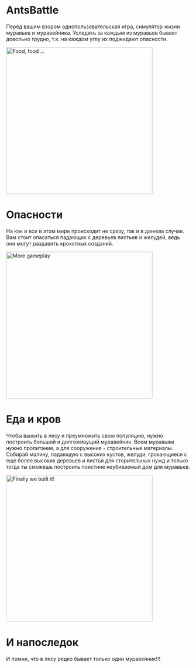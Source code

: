 # AntsBattle
Перед вашим взором однопользовательская игра, симулятор жизни муравьев и муравейника. Уследить за каждым из муравьев бывает довольно трудно, т.к. на каждом углу их поджидают опасности.

<img src="https://github.com/qassa/AntsBattle/tree/master/Screens/farming_acorn.jpg" width="400" title="Food, food ..."/>

# Опасности
На как и все в этом мире происходит не сразу, так и в данном случае. Вам стоит опасаться падающих с деревьев листьев и желудей, ведь они могут раздавить крохотных созданий.

<img src="https://github.com/qassa/AntsBattle/tree/master/Screens/malina_harvesting.jpg" width="400" title="More gameplay"/>

# Еда и кров
Чтобы выжить в лесу и преумножить свою популяцию, нужно построить большой и долгоживущий муравейник. Всем муравьям нужно пропитание, а для сооружения - строительные материалы. Собирай малину, падающую с высоких кустов, желуди, грохающиеся с еще более высоких деревьев и листья для сторительных нужд и только тогда ты сможешь построить поистине неубиваемый дом для муравьев.

<img src="https://github.com/qassa/AntsBattle/tree/master/Screens/building.jpg" width="400" title="Finally we built it!"/>

# И напоследок
И помни, что в лесу редко бывает только один муравейник!!!